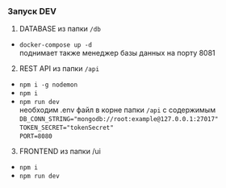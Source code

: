 ### Запуск DEV
1. DATABASE из папки `/db`
- `docker-compose up -d`\
поднимает также менеджер базы данных на порту 8081
2. REST API из папки `/api` 
- `npm i -g nodemon`
- `npm i`
- `npm run dev`\
необходим .env файл в корне папки `/api` с содержимым\
`DB_CONN_STRING="mongodb://root:example@127.0.0.1:27017"`\
`TOKEN_SECRET="tokenSecret"`\
`PORT=8080`

3. FRONTEND из папки /ui
- `npm i`
- `npm run dev`






